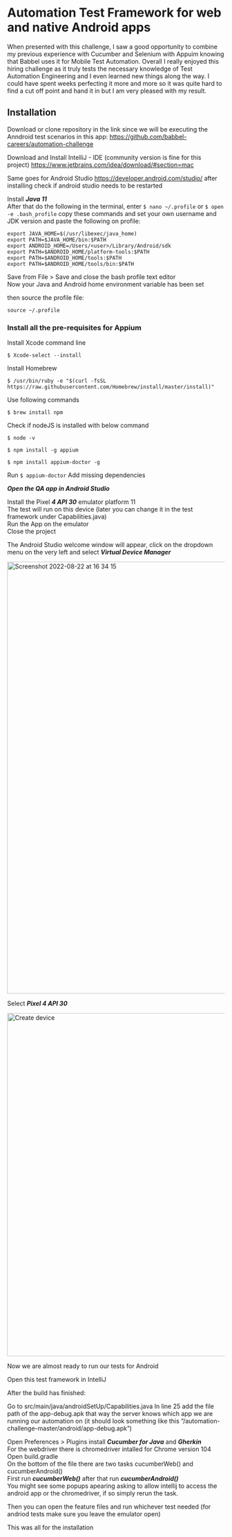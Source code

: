 
# Automation Test Framework for web and native Android apps 


When presented with this challenge, I saw a good opportunity to combine my previous experience with Cucumber and 
Selenium with Appuim knowing that Babbel uses it for Mobile Test Automation. 
Overall I really enjoyed this hiring challenge as it truly tests the necessary knowledge of Test Automation Engineering and I even learned 
new things along the way. I could have spent weeks perfecting it more and more so it was quite hard to find a cut off point and hand 
it in but I am very pleased with my result.



## Installation
Download or clone repository in the link since we will be executing the Anndroid test scenarios in this app:
https://github.com/babbel-careers/automation-challenge

Download and Install IntelliJ - IDE (community version is fine for this project) https://www.jetbrains.com/idea/download/#section=mac

Same goes for Android Studio https://developer.android.com/studio/
after installing check if android studio needs to be restarted

Install ***Java 11***    
After that do the following in the terminal, enter ```$ nano ~/.profile``` or ```$ open -e .bash_profile```
copy these commands and set your own username and JDK version and paste the following on profile:
```
export JAVA_HOME=$(/usr/libexec/java_home)
export PATH=$JAVA_HOME/bin:$PATH
export ANDROID_HOME=/Users/<user>/Library/Android/sdk
export PATH=$ANDROID_HOME/platform-tools:$PATH
export PATH=$ANDROID_HOME/tools:$PATH
export PATH=$ANDROID_HOME/tools/bin:$PATH
```
Save from File > Save and close the bash profile text editor  
Now your Java and Android home environment variable has been set

then source the profile file:
```
source ~/.profile
```

### Install all the pre-requisites for Appium

Install Xcode command line 
```
$ Xcode-select --install
```
Install Homebrew 
```
$ /usr/bin/ruby -e "$(curl -fsSL https://raw.githubusercontent.com/Homebrew/install/master/install)"
```
Use following commands
```
$ brew install npm
```
Check if nodeJS is installed with below command
```
$ node -v
```
```
$ npm install -g appium
```
```
$ npm install appium-doctor -g
```


Run ```$ appium-doctor```
Add missing dependencies

***Open the QA app in Android Studio***

Install the Pixel ***4 API 30*** emulator platform 11  
The test will run on this device (later you can change it in the test framework under Capabilities.java)  
Run the App on the emulator  
Close the project  

The Android Studio welcome window will appear, click on the dropdown menu on the very left and select ***Virtual Device Manager***

<img width="998" alt="Screenshot 2022-08-22 at 16 34 15" src="https://user-images.githubusercontent.com/73068211/186099566-92bdfbd4-673b-427a-8bef-bae4de6f1ccb.png">


Select ***Pixel 4 API 30***

<img width="793" alt="Create device" src="https://user-images.githubusercontent.com/73068211/186099644-1ea3a709-7239-46a2-be13-6a75ac222e8c.png">


Now we are almost ready to run our tests for Android

Open this test framework in IntelliJ

After the build has finished:

Go to src/main/java/androidSetUp/Capabilities.java
In line 25 add the file path of the app-debug.apk that way the server knows which app we are running our automation on (it should look something like this “/automation-challenge-master/android/app-debug.apk”)

Open Preferences > Plugins install ***Cucumber for Java*** and ***Gherkin***  
For the webdriver there is chromedriver intalled for Chrome version 104   
Open build.gradle    
On the bottom of the file there are two tasks cucumberWeb() and cucumberAndroid()    
First run ***cucumberWeb()*** after that run ***cucumberAndroid()***   
You might see some popups apearing asking to allow intellij to access the android app or the chromedriver, if so simply rerun the task.

Then you can open the feature files and run whichever test needed 
(for andriod tests make sure you leave the emulator open)

This was all for the installation 
